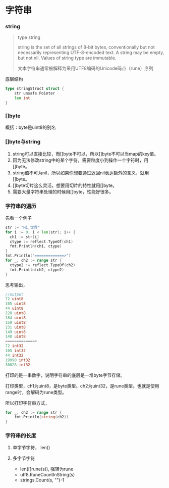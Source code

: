 # 字符串

### string

> type string
>
> string is the set of all strings of 8-bit bytes, conventionally but not necessarily representing UTF-8-encoded text. A string may be empty, but not nil. Values of string type are immutable.
>
> 文本字符串通常被解释为采用UTF8编码的Unicode码点（rune）序列

底层结构

```go
type stringStruct struct {
    str unsafe.Pointer
    len int
}
```



### []byte

概括：byte是uint8的别名



### []byte与string

1. string可以直接比较，而[]byte不可以，所以[]byte不可以当map的key值。
2. 因为无法修改string中的某个字符，需要粒度小到操作一个字符时，用[]byte。
3. string值不可为nil，所以如果你想要通过返回nil表达额外的含义，就用[]byte。
4. []byte切片这么灵活，想要用切片的特性就用[]byte。
5. 需要大量字符串处理的时候用[]byte，性能好很多。





### 字符串的遍历

先看一个例子

```go
str := "Hi,世界"
for i := 0; i < len(str); i++ {
  ch1 := str[i]
  ctype := reflect.TypeOf(ch1)
  fmt.Println(ch1, ctype)
}
fmt.Println("=============>")
for _, ch2 := range str {
  ctype2 := reflect.TypeOf(ch2)
  fmt.Println(ch2, ctype2)
}
```

思考输出，

```go
//output
72 uint8
105 uint8
44 uint8
228 uint8
184 uint8
150 uint8
231 uint8
149 uint8
140 uint8
=============>
72 int32
105 int32
44 int32
19990 int32
30028 int32
```

打印的是一串数字，说明字符串的底层是一堆byte字节存储。

打印类型，ch1为uint8，是byte类型。ch2为uint32，是rune类型。也就是使用range时，会解码为rune类型。

所以打印字符串方式，

```go
for _, ch2 := range str {
	fmt.Println(string(ch2))
}
```



### 字符串的长度

1. 单字节字符， len()

2. 多字节字符
   + len([]rune(s)), 强转为rune
   + utf8.RuneCountInString(s)
   + strings.Count(s, "")-1